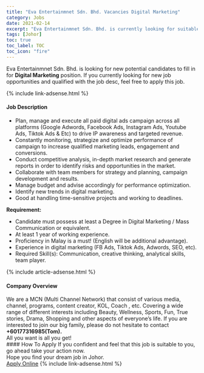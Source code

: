 ```yaml
---
title: "Eva Entertainmnet Sdn. Bhd. Vacancies Digital Marketing" 
category: Jobs 
date: 2021-02-14 
excerpt: "Eva Entertainmnet Sdn. Bhd. is currently looking for suitable person to fill in the Digital Marketing which based in Johor" 
tags: [Johor] 
toc: true 
toc_label: TOC 
toc_icon: "fire" 
--- 
```


<p>Eva Entertainmnet Sdn. Bhd. is looking for new potential candidates to fill in for <b>Digital Marketing</b> position. If you currently looking for new job opportunities and qualified with the job desc, feel free to apply this job.
</p>{% include link-adsense.html %} 
<div><div><h4>Job Description</h4></div><div><div><span><div><ul><li>Plan, manage and execute all paid digital ads campaign across all platforms (Google Adwords, Facebook Ads, Instagram Ads, Youtube Ads, Tiktok Ads &amp; Etc) to drive IP awareness and targeted revenue.</li><li>Constantly monitoring, strategize and optimize performance of campaign to increase qualified marketing leads, engagement and conversions.</li><li>Conduct competitive analysis, in-depth market research and generate reports in order to identify risks and opportunities in the market.</li><li>Collaborate with team members for strategy and planning, campaign development and results.</li><li>Manage budget and advise accordingly for performance optimization.</li><li>Identify new trends in digital marketing.</li><li>Good at handling time-sensitive projects and working to deadlines.</li></ul><p><strong>Requirement:</strong></p><ul><li>Candidate must possess at least a Degree in Digital Marketing / Mass Communication or equivalent.</li><li>At least 1 year of working experience.</li><li>Proficiency in Malay is a must! (English will be additional advantage).</li><li>Experience in digital marketing (FB Ads, Tiktok Ads, Adwords, SEO, etc).</li><li>Required Skill(s): Communication, creative thinking, analytical skills, team player.</li></ul></div></span></div></div></div> 
{% include article-adsense.html %} 
<div><div><h4>Company Overview</h4></div><div><div><span><div><div>We are a MCN (Multi Channel Network) that consist of various media, channel, programs, content creator, KOL, Coach , etc. Covering a wide range of different interests including Beauty, Wellness, Sports, Fun, True stories, Drama, Shopping and other aspects of everyone&#8217;s life. If you are interested to join our big family, please do not hesitate to contact <strong>+60177316985(Tom).</strong></div>
<div>All you want is all you get!</div></div></span></div></div></div> 
#### How To Apply 
If you confident and feel that this job is suitable to you, go ahead take your action now. <br/> 
Hope you find your dream job in Johor. <br/> 
<a href="https://www.jobstreet.com.my/en/job/digital-marketing-4472920?jobId=jobstreet-my-job-4472920&" class="btn btn--info" target="_blank" rel="nofollow noopenner">Apply Online</a> 
{% include link-adsense.html %} 